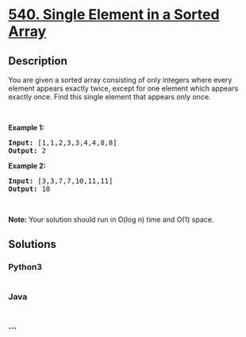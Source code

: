 # [540. Single Element in a Sorted Array](https://leetcode.com/problems/single-element-in-a-sorted-array)

## Description
<p>You are given a sorted array consisting of only integers where every element appears exactly twice, except for one element which appears exactly&nbsp;once. Find this single element that appears only once.</p>

<p>&nbsp;</p>

<p><b>Example 1:</b></p>

<pre>
<b>Input:</b> [1,1,2,3,3,4,4,8,8]
<b>Output:</b> 2
</pre>

<p><b>Example 2:</b></p>

<pre>
<b>Input:</b> [3,3,7,7,10,11,11]
<b>Output:</b> 10
</pre>

<p>&nbsp;</p>

<p><b>Note:</b> Your solution should run in O(log n) time and O(1) space.</p>



## Solutions


### Python3

```python

```

### Java

```java

```

### ...
```

```
